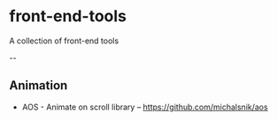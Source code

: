 # front-end-tools
A collection of front-end tools

--

## Animation
* AOS - Animate on scroll library – https://github.com/michalsnik/aos
